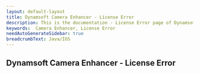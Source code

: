 ```yaml
---
layout: default-layout
title: Dynamsoft Camera Enhancer - License Error
description: This is the documentation - License Error page of Dynamsoft Camera Enhancer.
keywords:  Camera Enhancer, License Error
needAutoGenerateSidebar: true
breadcrumbText: Java/IOS
---
```


## Dynamsoft Camera Enhancer - License Error
